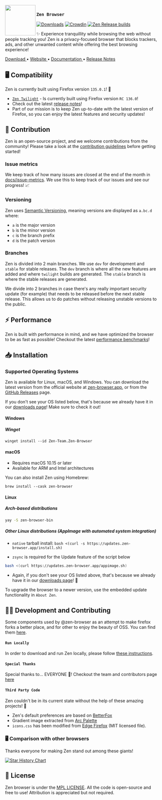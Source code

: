 <img src="./docs/assets/zen-dark.svg" width="100px" align="left">

### `Zen Browser`

[![Downloads](https://img.shields.io/github/downloads/zen-browser/desktop/total.svg)](https://github.com/zen-browser/desktop/releases)
[![Crowdin](https://badges.crowdin.net/zen-browser/localized.svg)](https://crowdin.com/project/zen-browser)
[![Zen Release builds](https://github.com/zen-browser/desktop/actions/workflows/build.yml/badge.svg?branch=stable)](https://github.com/zen-browser/desktop/actions/workflows/build.yml)

✨ Experience tranquillity while browsing the web without people tracking you! Zen is a privacy-focused browser that blocks trackers, ads, and other unwanted content while offering the best browsing experience!

<div flex="true">
  <a href="https://zen-browser.app/download">
    Download
  </a>
  •
  <a href="https://zen-browser.app">
    Website
  </a>
  •
  <a href="https://docs.zen-browser.app">
    Documentation
  </a>
  •
  <a href="https://zen-browser.app/release-notes/latest">
    Release Notes
  </a>
</div>

## 🖥️ Compatibility

Zen is currently built using Firefox version `135.0.1`! 🚀

- [`Zen Twilight`](https://zen-browser.app/download?twilight) - Is currently built using Firefox version `RC 136.0`!
- Check out the latest [release notes](https://zen-browser.app/release-notes)!
- Part of our mission is to keep Zen up-to-date with the latest version of Firefox, so you can enjoy the latest features and security updates!

## 🤝 Contribution

Zen is an open-source project, and we welcome contributions from the community! Please take a look at the [contribution guidelines](./docs/contribute.md) before getting started!

### Issue metrics

We keep track of how many issues are closed at the end of the month in [docs/issue-metrics](./docs/issue-metrics). We use this to keep track of our issues and see our progress! 📈

### Versioning

Zen uses [Semantic Versioning](https://semver.org/), meaning versions are displayed as `a.bc.d` where:

- `a` is the major version
- `b` is the minor version
- `c` is the branch prefix
- `d` is the patch version

### Branches

Zen is divided into 2 main branches. We use `dev` for development and `stable` for stable releases. The `dev` branch is where all the new features are added and where `twilight` builds are generated. The `stable` branch is where the stable releases are generated.

We divide into 2 branches in case there's any really important security update (for example) that needs to be released before the next stable release. This allows us to do patches without releasing unstable versions to the public.

## ⚡ Performance

Zen is built with performance in mind, and we have optimized the browser to be as fast as possible! Checkout the latest [performance benchmarks](https://docs.zen-browser.app/benchmarks)!

## 📥 Installation

### Supported Operating Systems

Zen is available for Linux, macOS, and Windows. You can download the latest version from the official website at [zen-browser.app](https://zen-browser.app/download), or from the [GitHub Releases](https://github.com/zen-browser/desktop/releases) page.

If you don't see your OS listed below, that's because we already have it in our [downloads page](https://zen-browser.app/download)! Make sure to check it out!

#### Windows

##### Winget

```ps
winget install --id Zen-Team.Zen-Browser
```

#### macOS

- Requires macOS 10.15 or later
- Available for ARM and Intel architectures

You can also install Zen using Homebrew:

```
brew install --cask zen-browser
```

#### Linux

##### Arch-based distributions

```sh
yay -S zen-browser-bin
```

##### Other Linux distributions (AppImage with automated system integration)

- `native` tarball install:
  `bash <(curl -s https://updates.zen-browser.app/install.sh)`

- `zsync` is required for the Update feature of the script below

```sh
bash <(curl https://updates.zen-browser.app/appimage.sh)
```

- Again, if you don't see your OS listed above, that's because we already have it in our [downloads page](https://zen-browser.app/download)! 🔄

To upgrade the browser to a newer version, use the embedded update functionality in `About Zen`.

## 👨‍💻 Development and Contributing

Some components used by @zen-browser as an attempt to make firefox forks a better place, and for other to enjoy the beauty of OSS. You can find them [here](https://github.com/zen-browser/desktop/tree/dev/src/browser/base/zen-components).

#### `Run Locally`

In order to download and run Zen locally, please follow [these instructions](https://docs.zen-browser.app/building).

#### `Special Thanks`

Special thanks to... EVERYONE 🎉! Checkout the team and contributors page [here](https://zen-browser.app/about)

#### `Third Party Code`

Zen couldn't be in its current state without the help of these amazing projects! 🙏

- Zen's default preferences are based on [BetterFox](https://github.com/yokoffing/Betterfox)
- Gradient image extracted from [Arc Palette](https://github.com/neurokitti/Arc_Palette)
- `icons.css` has been modified from [Edge Firefox](https://github.com/bmFtZQ/edge-frfox) (MIT licensed file).

### 🖥️ Comparison with other browsers

Thanks everyone for making Zen stand out among these giants!

[![Star History Chart](https://api.star-history.com/svg?repos=zen-browser/desktop,chromium/chromium,brave/brave-browser&type=Date)](https://star-history.com/#zen-browser/desktop&chromium/chromium&brave/brave-browser&Date)

## 📄 License

Zen browser is under the [MPL LICENSE](./LICENSE). All the code is open-source and free to use! Attribution is appreciated but not required.
